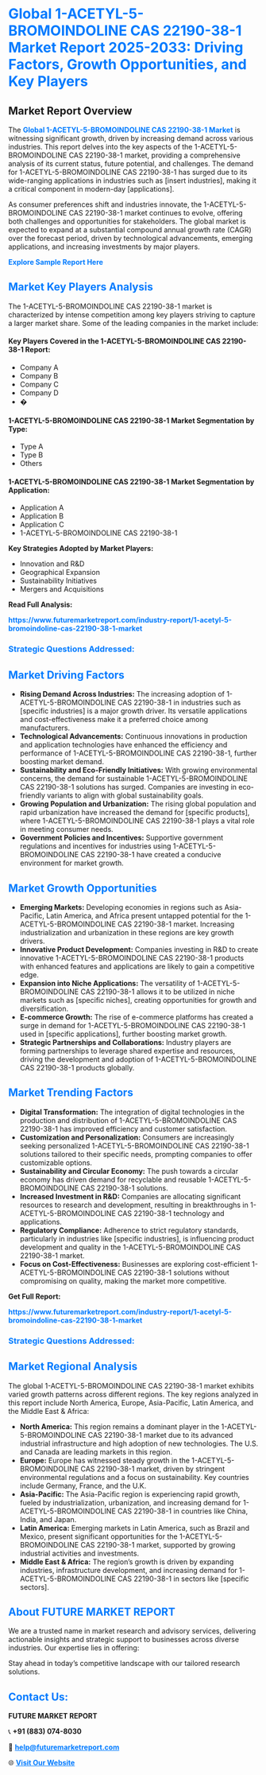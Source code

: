 <h1 style="color: #007BFF;">Global 1-ACETYL-5-BROMOINDOLINE CAS 22190-38-1 Market Report 2025-2033: Driving Factors, Growth Opportunities, and Key Players</h1>

<section id="overview">
<h2>Market Report Overview</h2>
<p>The <a href="https://www.futuremarketreport.com/industry-report/1-acetyl-5-bromoindoline-cas-22190-38-1-market" style="color: #007BFF; text-decoration: none;"><strong>Global 1-ACETYL-5-BROMOINDOLINE CAS 22190-38-1 Market</strong></a> is witnessing significant growth, driven by increasing demand across various industries. This report delves into the key aspects of the 1-ACETYL-5-BROMOINDOLINE CAS 22190-38-1 market, providing a comprehensive analysis of its current status, future potential, and challenges. The demand for 1-ACETYL-5-BROMOINDOLINE CAS 22190-38-1 has surged due to its wide-ranging applications in industries such as [insert industries], making it a critical component in modern-day [applications].</p>
<p>As consumer preferences shift and industries innovate, the 1-ACETYL-5-BROMOINDOLINE CAS 22190-38-1 market continues to evolve, offering both challenges and opportunities for stakeholders. The global market is expected to expand at a substantial compound annual growth rate (CAGR) over the forecast period, driven by technological advancements, emerging applications, and increasing investments by major players.</p>
</section>

<section id="overview">
<p><a href="https://www.futuremarketreport.com/request-sample/reportId=111468" style="color: #007BFF; text-decoration: none;"><strong>Explore Sample Report Here</strong></a></p>
</section>

<section id="key-players">
<h2 style="color: #007BFF;">Market Key Players Analysis</h2>
<p>The 1-ACETYL-5-BROMOINDOLINE CAS 22190-38-1 market is characterized by intense competition among key players striving to capture a larger market share. Some of the leading companies in the market include:</p>
<h4>Key Players Covered in the 1-ACETYL-5-BROMOINDOLINE CAS 22190-38-1 Report:</h4>
<ul><li>Company A</li><li>Company B</li><li>Company C</li><li>Company D</li><li>�</li></ul>
<h4>1-ACETYL-5-BROMOINDOLINE CAS 22190-38-1 Market Segmentation by Type:</h4>
<ul><li>Type A</li><li>Type B</li><li>Others</li></ul>

<h4>1-ACETYL-5-BROMOINDOLINE CAS 22190-38-1 Market Segmentation by Application:</h4>
<ul><li>Application A</li><li>Application B</li><li>Application C</li><li>1-ACETYL-5-BROMOINDOLINE CAS 22190-38-1</li></ul>
<p><strong>Key Strategies Adopted by Market Players:</strong></p>
<ul>
<li>Innovation and R&D</li>
<li>Geographical Expansion</li>
<li>Sustainability Initiatives</li>
<li>Mergers and Acquisitions</li>
</ul>
</section>

<section>
<p><strong>Read Full Analysis: </strong></p><a href="https://www.futuremarketreport.com/industry-report/1-acetyl-5-bromoindoline-cas-22190-38-1-market" style="color: #007BFF; text-decoration: none;"><strong>https://www.futuremarketreport.com/industry-report/1-acetyl-5-bromoindoline-cas-22190-38-1-market</strong></a>
<h3 style="color: #007BFF;">Strategic Questions Addressed:</h3>
</section>

<section id="driving-factors">
<h2 style="color: #007BFF;">Market Driving Factors</h2>
<ul>
<li><strong>Rising Demand Across Industries:</strong> The increasing adoption of 1-ACETYL-5-BROMOINDOLINE CAS 22190-38-1 in industries such as [specific industries] is a major growth driver. Its versatile applications and cost-effectiveness make it a preferred choice among manufacturers.</li>
<li><strong>Technological Advancements:</strong> Continuous innovations in production and application technologies have enhanced the efficiency and performance of 1-ACETYL-5-BROMOINDOLINE CAS 22190-38-1, further boosting market demand.</li>
<li><strong>Sustainability and Eco-Friendly Initiatives:</strong> With growing environmental concerns, the demand for sustainable 1-ACETYL-5-BROMOINDOLINE CAS 22190-38-1 solutions has surged. Companies are investing in eco-friendly variants to align with global sustainability goals.</li>
<li><strong>Growing Population and Urbanization:</strong> The rising global population and rapid urbanization have increased the demand for [specific products], where 1-ACETYL-5-BROMOINDOLINE CAS 22190-38-1 plays a vital role in meeting consumer needs.</li>
<li><strong>Government Policies and Incentives:</strong> Supportive government regulations and incentives for industries using 1-ACETYL-5-BROMOINDOLINE CAS 22190-38-1 have created a conducive environment for market growth.</li>
</ul>
</section>

<section id="growth-opportunities">
<h2 style="color: #007BFF;">Market Growth Opportunities</h2>
<ul>
<li><strong>Emerging Markets:</strong> Developing economies in regions such as Asia-Pacific, Latin America, and Africa present untapped potential for the 1-ACETYL-5-BROMOINDOLINE CAS 22190-38-1 market. Increasing industrialization and urbanization in these regions are key growth drivers.</li>
<li><strong>Innovative Product Development:</strong> Companies investing in R&D to create innovative 1-ACETYL-5-BROMOINDOLINE CAS 22190-38-1 products with enhanced features and applications are likely to gain a competitive edge.</li>
<li><strong>Expansion into Niche Applications:</strong> The versatility of 1-ACETYL-5-BROMOINDOLINE CAS 22190-38-1 allows it to be utilized in niche markets such as [specific niches], creating opportunities for growth and diversification.</li>
<li><strong>E-commerce Growth:</strong> The rise of e-commerce platforms has created a surge in demand for 1-ACETYL-5-BROMOINDOLINE CAS 22190-38-1 used in [specific applications], further boosting market growth.</li>
<li><strong>Strategic Partnerships and Collaborations:</strong> Industry players are forming partnerships to leverage shared expertise and resources, driving the development and adoption of 1-ACETYL-5-BROMOINDOLINE CAS 22190-38-1 products globally.</li>
</ul>
</section>

<section id="trending-factors">
<h2 style="color: #007BFF;">Market Trending Factors</h2>
<ul>
<li><strong>Digital Transformation:</strong> The integration of digital technologies in the production and distribution of 1-ACETYL-5-BROMOINDOLINE CAS 22190-38-1 has improved efficiency and customer satisfaction.</li>
<li><strong>Customization and Personalization:</strong> Consumers are increasingly seeking personalized 1-ACETYL-5-BROMOINDOLINE CAS 22190-38-1 solutions tailored to their specific needs, prompting companies to offer customizable options.</li>
<li><strong>Sustainability and Circular Economy:</strong> The push towards a circular economy has driven demand for recyclable and reusable 1-ACETYL-5-BROMOINDOLINE CAS 22190-38-1 solutions.</li>
<li><strong>Increased Investment in R&D:</strong> Companies are allocating significant resources to research and development, resulting in breakthroughs in 1-ACETYL-5-BROMOINDOLINE CAS 22190-38-1 technology and applications.</li>
<li><strong>Regulatory Compliance:</strong> Adherence to strict regulatory standards, particularly in industries like [specific industries], is influencing product development and quality in the 1-ACETYL-5-BROMOINDOLINE CAS 22190-38-1 market.</li>
<li><strong>Focus on Cost-Effectiveness:</strong> Businesses are exploring cost-efficient 1-ACETYL-5-BROMOINDOLINE CAS 22190-38-1 solutions without compromising on quality, making the market more competitive.</li>
</ul>
</section>

<section>
<p><strong>Get Full Report: </strong></p><a href="https://www.futuremarketreport.com/industry-report/1-acetyl-5-bromoindoline-cas-22190-38-1-market" style="color: #007BFF; text-decoration: none;"><strong>https://www.futuremarketreport.com/industry-report/1-acetyl-5-bromoindoline-cas-22190-38-1-market</strong></a>
<h3 style="color: #007BFF;">Strategic Questions Addressed:</h3>
</section>


<section id="regional-analysis">
<h2 style="color: #007BFF;">Market Regional Analysis</h2>
<p>The global 1-ACETYL-5-BROMOINDOLINE CAS 22190-38-1 market exhibits varied growth patterns across different regions. The key regions analyzed in this report include North America, Europe, Asia-Pacific, Latin America, and the Middle East & Africa:</p>
<ul>
<li><strong>North America:</strong> This region remains a dominant player in the 1-ACETYL-5-BROMOINDOLINE CAS 22190-38-1 market due to its advanced industrial infrastructure and high adoption of new technologies. The U.S. and Canada are leading markets in this region.</li>
<li><strong>Europe:</strong> Europe has witnessed steady growth in the 1-ACETYL-5-BROMOINDOLINE CAS 22190-38-1 market, driven by stringent environmental regulations and a focus on sustainability. Key countries include Germany, France, and the U.K.</li>
<li><strong>Asia-Pacific:</strong> The Asia-Pacific region is experiencing rapid growth, fueled by industrialization, urbanization, and increasing demand for 1-ACETYL-5-BROMOINDOLINE CAS 22190-38-1 in countries like China, India, and Japan.</li>
<li><strong>Latin America:</strong> Emerging markets in Latin America, such as Brazil and Mexico, present significant opportunities for the 1-ACETYL-5-BROMOINDOLINE CAS 22190-38-1 market, supported by growing industrial activities and investments.</li>
<li><strong>Middle East & Africa:</strong> The region’s growth is driven by expanding industries, infrastructure development, and increasing demand for 1-ACETYL-5-BROMOINDOLINE CAS 22190-38-1 in sectors like [specific sectors].</li>
</ul>
</section>

<footer>
<h2 style="color: #007BFF;">About FUTURE MARKET REPORT</h2>
<p>We are a trusted name in market research and advisory services, delivering actionable insights and strategic support to businesses across diverse industries. Our expertise lies in offering:</p>

<p>Stay ahead in today’s competitive landscape with our tailored research solutions.</p>

<h2 style="color: #007BFF;">Contact Us:</h2>
<p><strong>FUTURE MARKET REPORT</strong></p>
<p>📞 <strong>+91 (883) 074-8030</strong></p>
<p>📧 <strong><a href="mailto:help@futuremarketreport.com" style="color: #007BFF;">help@futuremarketreport.com</a></strong></p>
<p>🌐 <strong><a href="https://www.futuremarketreport.com/" style="color: #007BFF;">Visit Our Website</a></strong></p>
</footer>